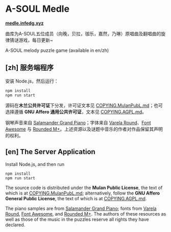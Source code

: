 # A-SOUL Medle

[**medle.infedg.xyz**](https://medle.infedg.xyz/)

曲库为A-SOUL五位成员（向晚，贝拉，珈乐，嘉然，乃琳）原唱曲及翻唱曲的旋律猜谜游戏，每日更新~

A-SOUL melody puzzle game (available in en/zh)

## [zh] 服务端程序

安装 Node.js，然后运行：

```
npm install
npm run start
```

源码在**木兰公共许可证**下分发，许可证文本见 [COPYING.MulanPubL.md](COPYING.MulanPubL.md)；也可选择遵循 **GNU Affero 通用公共许可证**，文本见 [COPYING.AGPL.md](COPYING.AGPL.md)。

钢琴声音来自 [Salamander Grand Piano](https://sfzinstruments.github.io/pianos/salamander)；字体来自 [Varela Round](https://fonts.google.com/specimen/Varela+Round)、[Font Awesome](https://fontawesome.com/) 与 [Rounded M+](http://jikasei.me/font/rounded-mplus/about.html)。上述资源以及谜题中音乐的作者对作品保留其声明的权利。


## [en] The Server Application

Install Node.js, and then run

```
npm install
npm run start
```

The source code is distributed under the **Mulan Public License**, the text of which is at [COPYING.MulanPubL.md](COPYING.MulanPubL.md); alternatively, follow the **GNU Affero General Public License**, the text of which is at [COPYING.AGPL.md](COPYING.AGPL.md).

The piano samples are from [Salamander Grand Piano](https://sfzinstruments.github.io/pianos/salamander); fonts from [Varela Round](https://fonts.google.com/specimen/Varela+Round), [Font Awesome](https://fontawesome.com/), and [Rounded M+](http://jikasei.me/font/rounded-mplus/about.html). The authors of these resources as well as those of the music in the puzzles reserve all rights they have declared.
